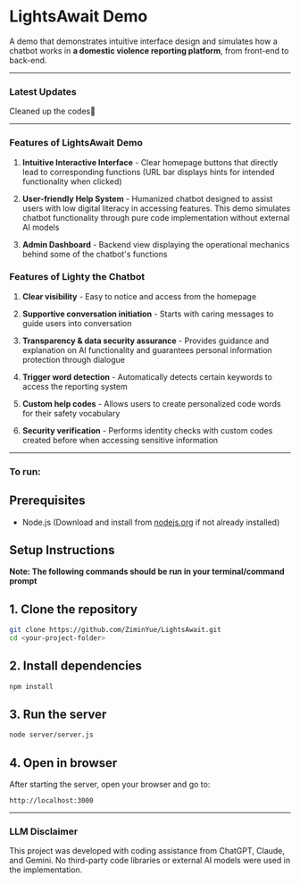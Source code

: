 # LightsAwait Demo
A demo that demonstrates intuitive interface design and simulates how a chatbot works in **a domestic violence reporting platform**, from front-end to back-end.

---

### Latest Updates

Cleaned up the codes🧹

---
### Features of LightsAwait Demo

1. **Intuitive Interactive Interface** - Clear homepage buttons that directly lead to corresponding functions (URL bar displays hints for intended functionality when clicked)

2. **User-friendly Help System** - Humanized chatbot designed to assist users with low digital literacy in accessing features. This demo simulates chatbot functionality through pure code implementation without external AI models

3. **Admin Dashboard** - Backend view displaying the operational mechanics behind some of the chatbot's functions



### Features of Lighty the Chatbot

1. **Clear visibility** - Easy to notice and access from the homepage
   
2. **Supportive conversation initiation** - Starts with caring messages to guide users into conversation
   
3. **Transparency & data security assurance** - Provides guidance and explanation on AI functionality and guarantees personal information protection through dialogue
   
4. **Trigger word detection** - Automatically detects certain keywords to access the reporting system
   
5. **Custom help codes** - Allows users to create personalized code words for their safety vocabulary
   
6. **Security verification** - Performs identity checks with custom codes created before when accessing sensitive information

---

### To run:

## Prerequisites
- Node.js (Download and install from [nodejs.org](https://nodejs.org/) if not already installed)

## Setup Instructions
**Note: The following commands should be run in your terminal/command prompt**

## 1. Clone the repository

```bash
git clone https://github.com/ZiminYue/LightsAwait.git
cd <your-project-folder>
```
## 2. Install dependencies

```bash
npm install
```
## 3. Run the server

```bash
node server/server.js
```
## 4. Open in browser

After starting the server, open your browser and go to:
```
http://localhost:3000
```

---

### LLM Disclaimer

This project was developed with coding assistance from ChatGPT, Claude, and Gemini. No third-party code libraries or external AI models were used in the implementation.

